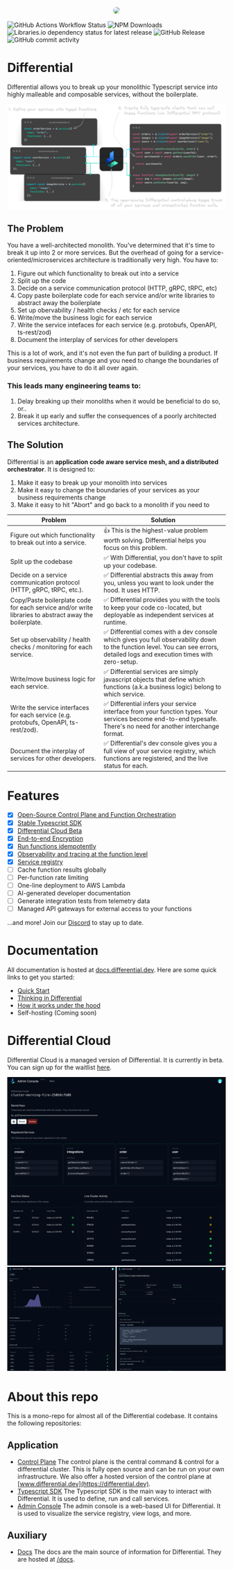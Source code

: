 <p align="center">
  <img src="https://cdn.differential.dev/logo.png" width="200" style="border-radius: 10px" />
</p>

![GitHub Actions Workflow Status](https://img.shields.io/github/actions/workflow/status/differentialhq/differential/test-and-docs.yml) ![NPM Downloads](https://img.shields.io/npm/dm/%40differentialhq%2Fcore) ![Libraries.io dependency status for latest release](https://img.shields.io/librariesio/release/npm/%40differentialhq%2Fcore) ![GitHub Release](https://img.shields.io/github/v/release/differentialhq/differential) ![GitHub commit activity](https://img.shields.io/github/commit-activity/m/differentialhq/differential)

# Differential

Differential allows you to break up your monolithic Typescript service into highly malleable and composable services, without the boilerplate.

![Alt text](assets/image-3.png)

## The Problem

You have a well-architected monolith. You've determined that it's time to break it up into 2 or more services. But the overhead of going for a service-oriented/microservices architecture is traditionally very high. You have to:

1. Figure out which functionality to break out into a service
2. Split up the code
3. Decide on a service communication protocol (HTTP, gRPC, tRPC, etc)
4. Copy paste boilerplate code for each service and/or write libraries to abstract away the boilerplate
5. Set up obervability / health checks / etc for each service
6. Write/move the business logic for each service
7. Write the service intefaces for each service (e.g. protobufs, OpenAPI, ts-rest/zod)
8. Document the interplay of services for other developers

This is a lot of work, and it's not even the fun part of building a product. If business requirements change and you need to change the boundaries of your services, you have to do it all over again.

### This leads many engineering teams to:

1. Delay breaking up their monoliths when it would be beneficial to do so, or..
2. Break it up early and suffer the consequences of a poorly architected services architecture.

## The Solution

Differential is an **application code aware service mesh, and a distributed orchestrator**. It is designed to:

1. Make it easy to break up your monolith into services
2. Make it easy to change the boundaries of your services as your business requirements change
3. Make it easy to hit "Abort" and go back to a monolith if you need to

| Problem                                                                                               | Solution                                                                                                                                                                       |
| ----------------------------------------------------------------------------------------------------- | ------------------------------------------------------------------------------------------------------------------------------------------------------------------------------ |
| Figure out which functionality to break out into a service.                                           | 👍 This is the highest-value problem worth solving. Differential helps you focus on this problem.                                                                              |
| Split up the codebase                                                                                 | ✅ With Differential, you don't have to split up your codebase.                                                                                                                |
| Decide on a service communication protocol (HTTP, gRPC, tRPC, etc.).                                  | ✅ Differential abstracts this away from you, unless you want to look under the hood. It uses HTTP.                                                                            |
| Copy/Paste boilerplate code for each service and/or write libraries to abstract away the boilerplate. | ✅ Differential provides you with the tools to keep your code co-located, but deployable as independent services at runtime.                                                   |
| Set up observability / health checks / monitoring for each service.                                   | ✅ Differential comes with a dev console which gives you full observability down to the function level. You can see errors, detailed logs and execution times with zero-setup. |
| Write/move business logic for each service.                                                           | ✅ Differential services are simply javascript objects that define which functions (a.k.a business logic) belong to which service.                                             |
| Write the service interfaces for each service (e.g. protobufs, OpenAPI, ts-rest/zod).                 | ✅ Differential infers your service interface from your function types. Your services become end-to-end typesafe. There's no need for another interchange format.              |
| Document the interplay of services for other developers.                                              | ✅ Differential's dev console gives you a full view of your service registry, which functions are registered, and the live status for each.                                    |

# Features

- [x] [Open-Source Control Plane and Function Orchestration](https://github.com/differentialhq/differential/tree/main/control-plane)
- [x] [Stable Typescript SDK](https://docs.differential.dev/getting-started/quick-start/)
- [x] [Differential Cloud Beta](https://forms.fillout.com/t/9M1VhL8Wxyus)
- [x] [End-to-end Encryption](https://docs.differential.dev/advanced/advanced-usage/#end-to-end-encryption)
- [x] [Run functions idempotently](https://docs.differential.dev/advanced/advanced-usage/#idempotency)
- [x] [Observability and tracing at the function level](https://forms.fillout.com/t/9M1VhL8Wxyus)
- [x] [Service registry](https://forms.fillout.com/t/9M1VhL8Wxyus)
- [ ] Cache function results globally
- [ ] Per-function rate limiting
- [ ] One-line deployment to AWS Lambda
- [ ] AI-generated developer documentation
- [ ] Generate integration tests from telemetry data
- [ ] Managed API gateways for external access to your functions

...and more! Join our [Discord](https://discord.gg/WtZkXv74) to stay up to date.

# Documentation

All documentation is hosted at [docs.differential.dev](https://docs.differential.dev). Here are some quick links to get you started:

- [Quick Start](https://docs.differential.dev/getting-started/quick-start/)
- [Thinking in Differential](https://docs.differential.dev/getting-started/thinking/)
- [How it works under the hood](https://docs.differential.dev/advanced/architecture/)
- Self-hosting (Coming soon)

# Differential Cloud

Differential Cloud is a managed version of Differential. It is currently in beta. You can sign up for the waitlist [here](https://forms.fillout.com/t/9M1VhL8Wxyus).

![](assets/differential-cloud.gif)
![](assets/differential-cloud-2.png)

# About this repo

This is a mono-repo for almost all of the Differential codebase. It contains the following repositories:

## Application

- [Control Plane](./control-plane/) The control plane is the central command & control for a differential cluster. This is fully open source and can be run on your own infrastructure. We also offer a hosted version of the control plane at [www.differential.dev](https://differential.dev).
- [Typescript SDK](./ts-core/) The Typescript SDK is the main way to interact with Differential. It is used to define, run and call services.
- [Admin Console](./admin) The admin console is a web-based UI for Differential. It is used to visualize the service registry, view logs, and more.

## Auxiliary

- [Docs](https://docs.differential.dev) The docs are the main source of information for Differential. They are hosted at [/docs](./docs/).
